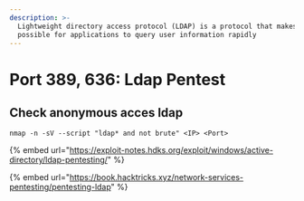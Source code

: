 ```yaml
---
description: >-
  Lightweight directory access protocol (LDAP) is a protocol that makes it
  possible for applications to query user information rapidly
---
```


# Port 389, 636: Ldap Pentest

## Check anonymous acces ldap



```
nmap -n -sV --script "ldap* and not brute" <IP> <Port>
```

{% embed url="https://exploit-notes.hdks.org/exploit/windows/active-directory/ldap-pentesting/" %}

{% embed url="https://book.hacktricks.xyz/network-services-pentesting/pentesting-ldap" %}

